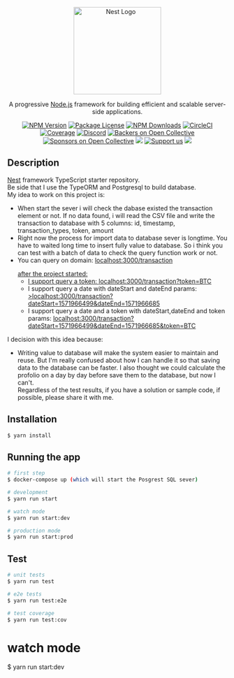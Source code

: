 <p align="center">
  <a href="http://nestjs.com/" target="blank"><img src="https://nestjs.com/img/logo-small.svg" width="200" alt="Nest Logo" /></a>
</p>

[circleci-image]: https://img.shields.io/circleci/build/github/nestjs/nest/master?token=abc123def456
[circleci-url]: https://circleci.com/gh/nestjs/nest

  <p align="center">A progressive <a href="http://nodejs.org" target="_blank">Node.js</a> framework for building efficient and scalable server-side applications.</p>
    <p align="center">
<a href="https://www.npmjs.com/~nestjscore" target="_blank"><img src="https://img.shields.io/npm/v/@nestjs/core.svg" alt="NPM Version" /></a>
<a href="https://www.npmjs.com/~nestjscore" target="_blank"><img src="https://img.shields.io/npm/l/@nestjs/core.svg" alt="Package License" /></a>
<a href="https://www.npmjs.com/~nestjscore" target="_blank"><img src="https://img.shields.io/npm/dm/@nestjs/common.svg" alt="NPM Downloads" /></a>
<a href="https://circleci.com/gh/nestjs/nest" target="_blank"><img src="https://img.shields.io/circleci/build/github/nestjs/nest/master" alt="CircleCI" /></a>
<a href="https://coveralls.io/github/nestjs/nest?branch=master" target="_blank"><img src="https://coveralls.io/repos/github/nestjs/nest/badge.svg?branch=master#9" alt="Coverage" /></a>
<a href="https://discord.gg/G7Qnnhy" target="_blank"><img src="https://img.shields.io/badge/discord-online-brightgreen.svg" alt="Discord"/></a>
<a href="https://opencollective.com/nest#backer" target="_blank"><img src="https://opencollective.com/nest/backers/badge.svg" alt="Backers on Open Collective" /></a>
<a href="https://opencollective.com/nest#sponsor" target="_blank"><img src="https://opencollective.com/nest/sponsors/badge.svg" alt="Sponsors on Open Collective" /></a>
  <a href="https://paypal.me/kamilmysliwiec" target="_blank"><img src="https://img.shields.io/badge/Donate-PayPal-ff3f59.svg"/></a>
    <a href="https://opencollective.com/nest#sponsor"  target="_blank"><img src="https://img.shields.io/badge/Support%20us-Open%20Collective-41B883.svg" alt="Support us"></a>
  <a href="https://twitter.com/nestframework" target="_blank"><img src="https://img.shields.io/twitter/follow/nestframework.svg?style=social&label=Follow"></a>
</p>
  <!--[![Backers on Open Collective](https://opencollective.com/nest/backers/badge.svg)](https://opencollective.com/nest#backer)
  [![Sponsors on Open Collective](https://opencollective.com/nest/sponsors/badge.svg)](https://opencollective.com/nest#sponsor)-->

## Description

[Nest](https://github.com/nestjs/nest) framework TypeScript starter repository.</br>
Be side that I use the TypeORM and Postgresql to build database.</br>
<a>My idea to work on this project is:</a></br>
- When start the sever i will check the dabase existed the transaction element or not. If no data found, i will read the CSV file and write the transaction to database with 5 columns: id, timestamp, transaction_types, token, amount  </br>
- Right now the process for import data to database sever is longtime. You have to waited long time to insert fully value to database. So i think you can test with a batch of data to check the query function work or not. </br>
- You can query on domain: <a href="localhost:3000/transaction">localhost:3000/transaction</p> after the project started:</br>
  - I support query a token: <a href="localhost:3000/transaction?token=BTC">localhost:3000/transaction?token=BTC</a> </br> 
  - I support query a date with dateStart and dateEnd params: <a href="localhost:3000/transaction?dateStart=1571966499&dateEnd=1571966685">>localhost:3000/transaction?dateStart=1571966499&dateEnd=1571966685</a> </br> 
  - I support query a date and a token with dateStart,dateEnd and token params: <a href="localhost:3000/transaction?dateStart=1571966499&dateEnd=1571966685&token=BTC">localhost:3000/transaction?dateStart=1571966499&dateEnd=1571966685&token=BTC</a> </br>

I decision with this idea because: </br>
 - Writing value to database will make the system easier to maintain and reuse.
But I'm really confused about how I can handle it so that saving data to the database can be faster.
I also thought we could calculate the profolio on a day by day before save them to the database, but now I can't.</br>
Regardless of the test results, if you have a solution or sample code, if possible, please share it with me.
 

## Installation

```bash
$ yarn install
```

## Running the app

```bash
# first step
$ docker-compose up (which will start the Posgrest SQL sever)

# development
$ yarn run start

# watch mode
$ yarn run start:dev

# production mode
$ yarn run start:prod
```

## Test

```bash
# unit tests
$ yarn run test

# e2e tests
$ yarn run test:e2e

# test coverage
$ yarn run test:cov
```
# watch mode
$ yarn run start:dev
